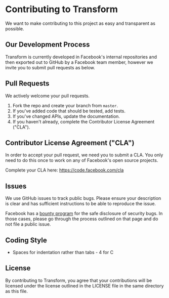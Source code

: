 # Contributing to Transform
We want to make contributing to this project as easy and transparent as
possible.

## Our Development Process
Transform is currently developed in Facebook's internal repositories and then
exported out to GitHub by a Facebook team member, however we invite you to
submit pull requests as below.

## Pull Requests
We actively welcome your pull requests.

1. Fork the repo and create your branch from `master`.
2. If you've added code that should be tested, add tests.
3. If you've changed APIs, update the documentation.
4. If you haven't already, complete the Contributor License Agreement ("CLA").

## Contributor License Agreement ("CLA")
In order to accept your pull request, we need you to submit a CLA. You only need
to do this once to work on any of Facebook's open source projects.

Complete your CLA here: <https://code.facebook.com/cla>

## Issues
We use GitHub issues to track public bugs. Please ensure your description is
clear and has sufficient instructions to be able to reproduce the issue.

Facebook has a [bounty program](https://www.facebook.com/whitehat/) for the safe
disclosure of security bugs. In those cases, please go through the process
outlined on that page and do not file a public issue.

## Coding Style
* Spaces for indentation rather than tabs - 4 for C

## License
By contributing to Transform, you agree that your contributions will be licensed
under the license outlined in the LICENSE file in the same directory as this
file.
